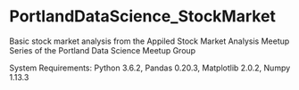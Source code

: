 # PortlandDataScience_StockMarket
Basic stock market analysis from the Appiled Stock Market Analysis Meetup Series of the Portland Data Science Meetup Group


System Requirements: Python 3.6.2, Pandas 0.20.3, Matplotlib 2.0.2, Numpy 1.13.3
